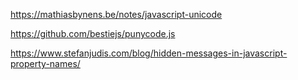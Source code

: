 
https://mathiasbynens.be/notes/javascript-unicode

https://github.com/bestiejs/punycode.js

https://www.stefanjudis.com/blog/hidden-messages-in-javascript-property-names/

